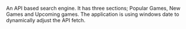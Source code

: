 An API based search engine. It has three sections; Popular Games, New Games and Upcoming games. The application is using windows date to dynamically adjust the API fetch.
